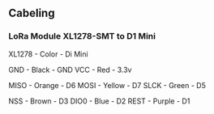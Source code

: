 ## Cabeling

### LoRa Module XL1278-SMT to D1 Mini

XL1278 - Color  - Di Mini

GND    - Black  - GND
VCC    - Red    - 3.3v

MISO   - Orange - D6
MOSI   - Yellow - D7
SLCK   - Green  - D5

NSS    - Brown  - D3
DIO0   - Blue   - D2
REST   - Purple - D1